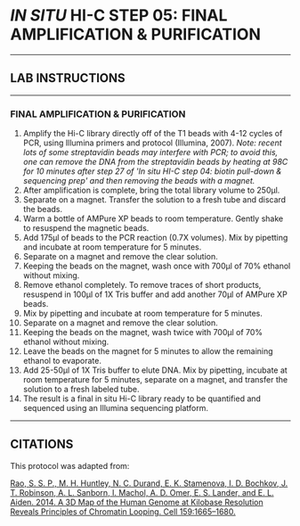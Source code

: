 # _IN SITU_ HI-C STEP 05: FINAL AMPLIFICATION & PURIFICATION
---
## LAB INSTRUCTIONS
---
### FINAL AMPLIFICATION & PURIFICATION
1) Amplify the Hi-C library directly off of the T1 beads with 4-12 cycles of PCR, using Illumina primers and protocol (Illumina, 2007). 
_Note: recent lots of some streptavidin beads may interfere with PCR; to avoid this, one can remove the DNA from the streptavidin beads by heating at 98C for 10 minutes after step 27 of 'In situ HI-C step 04: biotin pull-down & sequencing prep' and then removing the beads with a magnet._
2) After amplification is complete, bring the total library volume to 250μl.
3) Separate on a magnet. Transfer the solution to a fresh tube and discard the beads.
4) Warm a bottle of AMPure XP beads to room temperature. Gently shake to resuspend the magnetic beads.
5) Add 175μl of beads to the PCR reaction (0.7X volumes). Mix by pipetting and incubate at room temperature for 5 minutes.
6) Separate on a magnet and remove the clear solution.
7) Keeping the beads on the magnet, wash once with 700μl of 70% ethanol without mixing.
8) Remove ethanol completely. To remove traces of short products, resuspend in 100μl of 1X Tris buffer and add another 70μl of AMPure XP beads. 
9) Mix by pipetting and incubate at room temperature for 5 minutes.
10) Separate on a magnet and remove the clear solution.
11) Keeping the beads on the magnet, wash twice with 700μl of 70% ethanol without mixing.
12) Leave the beads on the magnet for 5 minutes to allow the remaining ethanol to evaporate.
13) Add 25-50μl of 1X Tris buffer to elute DNA. Mix by pipetting, incubate at room temperature for 5 minutes, separate on a magnet, and transfer the solution to a fresh labeled tube. 
14) The result is a final in situ Hi-C library ready to be quantified and sequenced using an Illumina sequencing platform.
---
## CITATIONS

This protocol was adapted from:

[Rao, S. S. P., M. H. Huntley, N. C. Durand, E. K. Stamenova, I. D. Bochkov, J. T. Robinson, A. L. Sanborn, I. Machol, A. D. Omer, E. S. Lander, and E. L. Aiden. 2014. A 3D Map of the Human Genome at Kilobase Resolution Reveals Principles of Chromatin Looping. Cell 159:1665–1680.](https://www.sciencedirect.com/science/article/pii/S0092867414014974)



